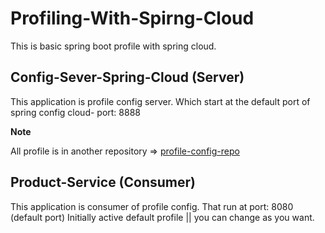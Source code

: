 # Profiling-With-Spirng-Cloud
This is basic spring boot profile with spring cloud.

## Config-Sever-Spring-Cloud (Server)

This application is profile config server. Which start at the default port of spring config cloud- port: 8888

**Note**

All profile is in another repository => [profile-config-repo](https://github.com/3-Shamim/config-property-file-for-profiling-spring-cloud)

## Product-Service (Consumer)

This application is consumer of profile config. That run at port: 8080 (default port)
Initially active default profile || you can change as you want.

